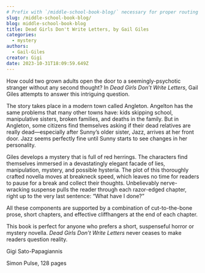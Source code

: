 ```yaml
---
# Prefix with `/middle-school-book-blog/` necessary for proper routing
slug: /middle-school-book-blog/
blog: middle-school-book-blog
title: Dead Girls Don't Write Letters, by Gail Giles
categories:
  - mystery
authors:
  - Gail-Giles
creator: Gigi
date: 2023-10-31T18:09:59.649Z
---
```

How could two grown adults open the door to a seemingly-psychotic stranger without any second thought? In *Dead Girls Don’t Write Letters*, Gail Giles attempts to answer this intriguing question.

The story takes place in a modern town called Angleton. Angelton has the same problems that many other towns have: kids skipping school, manipulative sisters, broken families, and deaths in the family. But in Angleton, some citizens find themselves asking if their dead relatives are really dead—especially after Sunny’s older sister, Jazz, arrives at her front door. Jazz seems perfectly fine until Sunny starts to see changes in her personality.

Giles develops a mystery that is full of red herrings. The characters find themselves immersed in a devastatingly elegant facade of lies, manipulation, mystery, and possible hysteria. The plot of this thoroughly crafted novella moves at breakneck speed, which leaves no time for readers to pause for a break and collect their thoughts. Unbelievably nerve-wracking suspense pulls the reader through each razor-edged chapter, right up to the very last sentence: “What have I done?”



All these components are supported by a combination of cut-to-the-bone prose, short chapters, and effective cliffhangers at the end of each chapter. 

This book is perfect for anyone who prefers a short, suspenseful horror or mystery novella. *Dead Girls Don’t Write Letters* never ceases to make readers question reality.



G﻿igi Sato-Papagiannis



S﻿imon Pulse, 128 pages